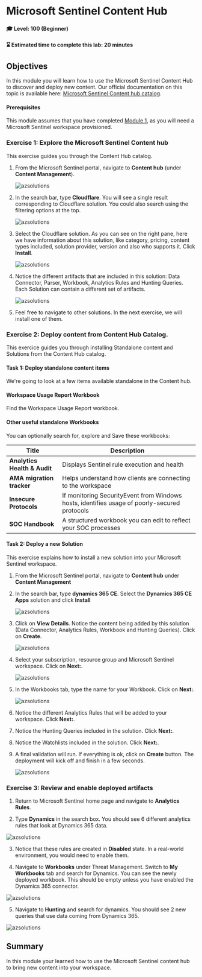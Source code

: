 # Microsoft Sentinel Content Hub

#### 🎓 Level: 100 (Beginner)
#### ⌛ Estimated time to complete this lab: 20 minutes

## Objectives

In this module you will learn how to use the Microsoft Sentinel Content Hub to discover and deploy new content. Our official documentation on this topic is available here: [Microsoft Sentinel Content hub catalog](https://docs.microsoft.com/azure/sentinel/sentinel-solutions-catalog).

#### Prerequisites

This module assumes that you have completed [Module 1](Module-1-Setting-up-the-environment.md), as you will need a Microsoft Sentinel workspace provisioned.

### Exercise 1: Explore the Microsoft Sentinel Content hub

This exercise guides you through the Content Hub catalog.

1. From the Microsoft Sentinel portal, navigate to **Content hub** (under **Content Management**).

    ![azsolutions](../Images/azsolutions1.png)

2. In the search bar, type **Cloudflare**. You will see a single result corresponding to Cloudflare solution. You could also search using the filtering options at the top.

    ![azsolutions](../Images/azsolutions2.png)

3. Select the Cloudflare solution. As you can see on the right pane, here we have information about this solution, like category, pricing, content types included, solution provider, version and also who supports it. Click **Install**.

    ![azsolutions](../Images/azsolutions2bis.png)

4. Notice the different artifacts that are included in this solution: Data Connector, Parser, Workbook, Analytics Rules and Hunting Queries. Each Solution can contain a different set of artifacts.

    ![azsolutions](../Images/azsolutions3.png)

5. Feel free to navigate to other solutions. In the next exercise, we will install one of them.

### Exercise 2: Deploy content from Content Hub Catalog.

This exercice guides you through installing Standalone content and Solutions from the Content Hub catalog.

#### Task 1: Deploy standalone content items

We're going to look at a few items available standalone in the Content hub.

#### Workspace Usage Report Workbook

Find the Workspace Usage Report workbook.

#### Other useful standalone Workbooks

You can optionally search for, explore and Save these workbooks:
  
| Title                         | Description                                           |
| ------                        | ------                                                |
| **Analytics Health & Audit**  | Displays Sentinel rule execution and health 
| **AMA migration tracker**     | Helps understand how clients are connecting to the workspace
| **Insecure Protocols**        | If monitoring SecurityEvent from Windows hosts, identifies usage of poorly-secured protocols
| **SOC Handbook**              | A structured workbook you can edit to reflect your SOC processes



#### Task 2: Deploy a new Solution

This exercise explains how to install a new solution into your Microsoft Sentinel workspace.

1. From the Microsoft Sentinel portal, navigate to **Content hub** under **Content Management**

2. In the search bar, type **dynamics 365 CE**. Select the **Dynamics 365 CE Apps** solution and click **Install**

    ![azsolutions](../Images/azsolutions12.png)

3. Click on **View Details**. Notice the content being added by this solution (Data Connector, Analytics Rules, Workbook and Hunting Queries). Click on **Create**.

    ![azsolutions](../Images/azsolutions5.png)

4. Select your subscription, resource group and Microsoft Sentinel workspace. Click on **Next:**.

    ![azsolutions](../Images/azsolutions6.png)

5. In the Workbooks tab, type the name for your Workbook. Click on **Next:**.

    ![azsolutions](../Images/azsolutions7.png)

6. Notice the different Analytics Rules that will be added to your workspace. Click **Next:**.

7. Notice the Hunting Queries included in the solution. Click **Next:**.

8. Notice the Watchlists included in the solution. Click **Next:**.

9. A final validation will run. If everything is ok, click on **Create** button. The deployment will kick off and finish in a few seconds.

    ![azsolutions](../Images/azsolutions8.png)


### Exercise 3: Review and enable deployed artifacts

1. Return to Microsoft Sentinel home page and navigate to **Analytics Rules**.

2. Type **Dynamics** in the search box. You should see 6 different analytics rules that look at Dynamics 365 data.

![azsolutions](../Images/azsolutions9.png)

3. Notice that these rules are created in **Disabled** state. In a real-world environment, you would need to enable them.

4. Navigate to **Workbooks** under Threat Management. Switch to **My Workbooks** tab and search for Dynamics. You can see the newly deployed workbook. This should be empty unless you have enabled the Dynamics 365 connector.

![azsolutions](../Images/azsolutions10.png)

5. Navigate to **Hunting** and search for dynamics. You should see 2 new queries that use data coming from Dynamics 365.

![azsolutions](../Images/azsolutions11.png)


## Summary

In this module your learned how to use the Microsoft Sentinel content hub to bring new content into your workspace.

